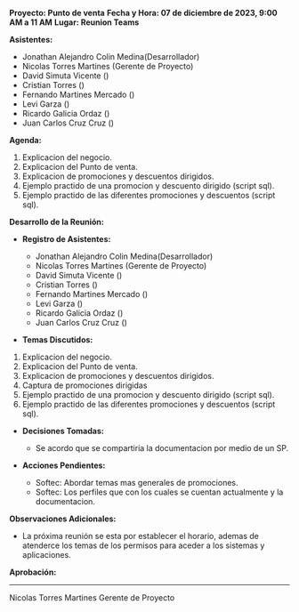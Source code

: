 **Proyecto: Punto de venta**
**Fecha y Hora: 07 de diciembre de 2023, 9:00 AM a 11 AM**
**Lugar: Reunion Teams**

**Asistentes:**
- Jonathan Alejandro Colin Medina(Desarrollador)
- Nicolas Torres Martines (Gerente de Proyecto)
- David Simuta Vicente ()
- Cristian Torres ()
- Fernando Martines Mercado ()
- Levi Garza ()
- Ricardo Galicia Ordaz ()
- Juan Carlos Cruz Cruz ()

**Agenda:**
1. Explicacion del negocio.
2. Explicacion del Punto de venta.
3. Explicacion de promociones y descuentos dirigidos.
4. Ejemplo practido de una promocion y descuento dirigido (script sql).
5. Ejemplo practido de las diferentes promociones y descuentos (script sql).

**Desarrollo de la Reunión:**
- **Registro de Asistentes:**
  - Jonathan Alejandro Colin Medina(Desarrollador)
  - Nicolas Torres Martines (Gerente de Proyecto)
  - David Simuta Vicente ()
  - Cristian Torres ()
  - Fernando Martines Mercado ()
  - Levi Garza ()
  - Ricardo Galicia Ordaz ()
  - Juan Carlos Cruz Cruz ()

- **Temas Discutidos:**
1. Explicacion del negocio.
2. Explicacion del Punto de venta.
3. Explicacion de promociones y descuentos dirigidos.
4. Captura de promociones dirigidas
5. Ejemplo practido de una promocion y descuento dirigido (script sql).
6. Ejemplo practido de las diferentes promociones y descuentos (script sql).

- **Decisiones Tomadas:**
  - Se acordo que se compartiria la documentacion por medio de un SP.

- **Acciones Pendientes:**
  - Softec: Abordar temas mas generales de promociones.
  - Softec: Los perfiles que con los cuales se cuentan actualmente y la documentacion.

**Observaciones Adicionales:**
- La próxima reunión se esta por establecer el horario, ademas de atenderce los temas de los permisos para aceder a los sistemas y aplicaciones.

**Aprobación:**
__________________________
Nicolas Torres Martines
Gerente de Proyecto
